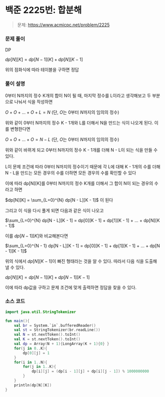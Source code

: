 # 백준 2225번: 합분해

> 문제: https://www.acmicpc.net/problem/2225

### 문제 풀이

DP

$dp[N][K] = dp[N - 1][K] + dp[N][K - 1]$

위의 점화식에 따라 테이블을 구하면 정답

### 풀이 설명

0부터 N까지의 정수 K개의 합이 N이 될 때, 마지막 정수를 L이라고 생각해보고 두 부분으로 나눠서 식을 작성하면

$O + O + ... + O + L = N$ (단, $O$는 $0$부터 $N$까지의 임의의 정수)

위와 같이 0부터 N까지의 정수 K - 1개와 L를 더해서 N을 만드는 식이 나오게 된다. 이를 변형한다면

$O + O + ... + O = N - L$ (단, $O$는 $0$부터 $N$까지의 임의의 정수)

위와 같이 바뀌게 되고 0부터 N까지의 정수 K - 1개를 더해 N - L이 되는 식을 만들 수 있다.

L이 문제 조건에 따라 0부터 N까지의 정수이기 때문에 각 L에 대해 K - 1개의 수를 더해 N - L을 만드는 모든 경우의 수를 더하면 모든 경우의 수를 확인할 수 있다

이에 따라 dp[N][K]를 0부터 N까지의 정수 K개를 더해서 그 합이 N이 되는 경우의 수라고 하면

$dp[N][K] = \sum_{L=0}^{N} dp[N - L][K - 1]$ 이 된다

그리고 이 식을 다시 풀게 되면 다음과 같은 식이 나오고

$\sum_{L=0}^{N} dp[N - L][K - 1] = dp[0][K - 1] + dp[1][K - 1] + ... + dp[N][K - 1]$

이를 $dp[N-1][K]$와 비교해본다면

$\sum_{L=0}^{N - 1} dp[N - L][K - 1] = dp[0][K - 1] + dp[1][K - 1] + ... + dp[N - 1][K - 1]$

위의 식에서 $dp[N][K - 1]$이 빠진 형태라는 것을 알 수 있다. 따라서 다음 식을 도출해낼 수 있다.

$dp[N][K] = dp[N - 1][K] + dp[N - 1][K - 1]$

이에 따라 dp값을 구하고 문제 조건에 맞게 출력하면 정답을 찾을 수 있다.

### 소스 코드
```kotlin
import java.util.StringTokenizer

fun main(){
    val br = System.`in`.bufferedReader()
    val st = StringTokenizer(br.readLine())
    val N = st.nextToken().toInt()
    val K = st.nextToken().toInt()
    val dp = Array(N + 1){LongArray(K + 1){0} }
    for(j in 0..K){
        dp[0][j] = 1
    }
    for(i in 1..N){
        for(j in 1..K){
            dp[i][j] = (dp[i - 1][j] + dp[i][j - 1]) % 1000000000
        }
    }
    println(dp[N][K])
}
```